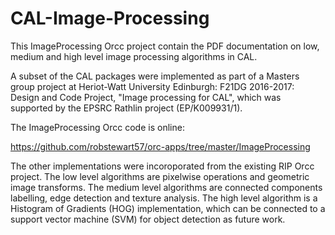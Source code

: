 # CAL-Image-Processing
This ImageProcessing Orcc project contain the PDF documentation on low, medium and high level image processing algorithms in CAL.

A subset of the CAL packages were implemented as part of a Masters group project at Heriot-Watt University Edinburgh: F21DG 2016-2017: Design and Code Project, "Image processing for CAL", which was supported by the EPSRC Rathlin project (EP/K009931/1).

The ImageProcessing Orcc code is online:

https://github.com/robstewart57/orc-apps/tree/master/ImageProcessing

The other implementations were incoroporated from the existing RIP Orcc project.
    The low level algorithms are pixelwise operations and geometric image transforms.
    The medium level algorithms are connected components labelling, edge detection and texture analysis.
    The high level algorithm is a Histogram of Gradients (HOG) implementation, which can be connected to a support vector machine (SVM)                 for object detection as future work.


